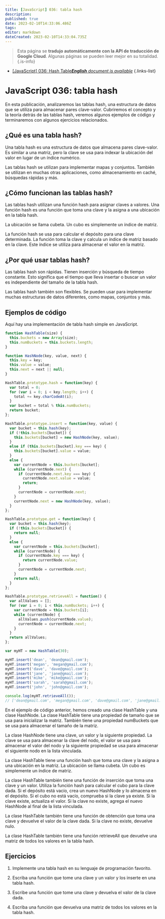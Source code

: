 ```yaml
---
title: [JavaScript] 036: tabla hash
description: 
published: true
date: 2023-02-10T14:33:06.486Z
tags: 
editor: markdown
dateCreated: 2023-02-10T14:33:04.735Z
---
```


> Esta página se **tradujo automáticamente con la API de traducción de Google Cloud**.
Algunas páginas se pueden leer mejor en su totalidad.{.is-info}



- [[JavaScript] 036: Hash Table***English** document is available*](/en/Knowledge-base/Algorithm/javascript-036-hash-table)
{.links-list}


# JavaScript 036: tabla hash

En esta publicación, analizaremos las tablas hash, una estructura de datos que se utiliza para almacenar pares clave-valor. Cubriremos el concepto y la teoría detrás de las tablas hash, veremos algunos ejemplos de código y terminaremos con algunos ejercicios relacionados.

## ¿Qué es una tabla hash?

Una tabla hash es una estructura de datos que almacena pares clave-valor. Es similar a una matriz, pero la clave se usa para indexar la ubicación del valor en lugar de un índice numérico.

Las tablas hash se utilizan para implementar mapas y conjuntos. También se utilizan en muchas otras aplicaciones, como almacenamiento en caché, búsquedas rápidas y más.

## ¿Cómo funcionan las tablas hash?

Las tablas hash utilizan una función hash para asignar claves a valores. Una función hash es una función que toma una clave y la asigna a una ubicación en la tabla hash.

La ubicación se llama cubeta. Un cubo es simplemente un índice de matriz.

La función hash se usa para calcular el depósito para una clave determinada. La función toma la clave y calcula un índice de matriz basado en la clave. Este índice se utiliza para almacenar el valor en la matriz.

## ¿Por qué usar tablas hash?

Las tablas hash son rápidas. Tienen inserción y búsqueda de tiempo constante. Esto significa que el tiempo que lleva insertar o buscar un valor es independiente del tamaño de la tabla hash.

Las tablas hash también son flexibles. Se pueden usar para implementar muchas estructuras de datos diferentes, como mapas, conjuntos y más.

## Ejemplos de código

Aquí hay una implementación de tabla hash simple en JavaScript.


```javascript
function HashTable(size) {
  this.buckets = new Array(size);
  this.numBuckets = this.buckets.length;
}

function HashNode(key, value, next) {
  this.key = key;
  this.value = value;
  this.next = next || null;
}

HashTable.prototype.hash = function(key) {
  var total = 0;
  for (var i = 0; i < key.length; i++) {
    total += key.charCodeAt(i);
  }
  var bucket = total % this.numBuckets;
  return bucket;
};

HashTable.prototype.insert = function(key, value) {
  var bucket = this.hash(key);
  if (!this.buckets[bucket]) {
    this.buckets[bucket] = new HashNode(key, value);
  }
  else if (this.buckets[bucket].key === key) {
    this.buckets[bucket].value = value;
  }
  else {
    var currentNode = this.buckets[bucket];
    while (currentNode.next) {
      if (currentNode.next.key === key) {
        currentNode.next.value = value;
        return;
      }
      currentNode = currentNode.next;
    }
    currentNode.next = new HashNode(key, value);
  }
};

HashTable.prototype.get = function(key) {
  var bucket = this.hash(key);
  if (!this.buckets[bucket]) {
    return null;
  }
  else {
    var currentNode = this.buckets[bucket];
    while (currentNode) {
      if (currentNode.key === key) {
        return currentNode.value;
      }
      currentNode = currentNode.next;
    }
    return null;
  }
};

HashTable.prototype.retrieveAll = function() {
  var allValues = [];
  for (var i = 0; i < this.numBuckets; i++) {
    var currentNode = this.buckets[i];
    while (currentNode) {
      allValues.push(currentNode.value);
      currentNode = currentNode.next;
    }
  }
  return allValues;
};

var myHT = new HashTable(30);

myHT.insert('dean', 'dean@gmail.com');
myHT.insert('megan', 'megan@gmail.com');
myHT.insert('dave', 'dave@gmail.com');
myHT.insert('jane', 'jane@gmail.com');
myHT.insert('mike', 'mike@gmail.com');
myHT.insert('sarah', 'sarah@gmail.com');
myHT.insert('john', 'john@gmail.com');

console.log(myHT.retrieveAll());
// ['dean@gmail.com', 'megan@gmail.com', 'dave@gmail.com', 'jane@gmail.com', 'mike@gmail.com', 'sarah@gmail.com', 'john@gmail.com']
```

En el ejemplo de código anterior, hemos creado una clase HashTable y una clase HashNode. La clase HashTable tiene una propiedad de tamaño que se usa para inicializar la matriz. También tiene una propiedad numBuckets que se usa para almacenar el tamaño de la matriz.

La clase HashNode tiene una clave, un valor y la siguiente propiedad. La clave se usa para almacenar la clave del nodo, el valor se usa para almacenar el valor del nodo y la siguiente propiedad se usa para almacenar el siguiente nodo en la lista vinculada.

La clase HashTable tiene una función hash que toma una clave y la asigna a una ubicación en la matriz. La ubicación se llama cubeta. Un cubo es simplemente un índice de matriz.

La clase HashTable también tiene una función de inserción que toma una clave y un valor. Utiliza la función hash para calcular el cubo para la clave dada. Si el depósito está vacío, crea un nuevo HashNode y lo almacena en el depósito. Si el cubo no está vacío, comprueba si la clave ya existe. Si la clave existe, actualiza el valor. Si la clave no existe, agrega el nuevo HashNode al final de la lista vinculada.

La clase HashTable también tiene una función de obtención que toma una clave y devuelve el valor de la clave dada. Si la clave no existe, devuelve nulo.

La clase HashTable también tiene una función retrieveAll que devuelve una matriz de todos los valores en la tabla hash.

## Ejercicios

1. Implemente una tabla hash en su lenguaje de programación favorito.

2. Escriba una función que tome una clave y un valor y los inserte en una tabla hash.

3. Escribe una función que tome una clave y devuelva el valor de la clave dada.

4. Escriba una función que devuelva una matriz de todos los valores en la tabla hash.